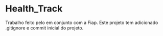 # Health_Track
Trabalho feito pelo em conjunto com a Fiap.
Este projeto tem adicionado .gitignore e commit inicial do projeto.
